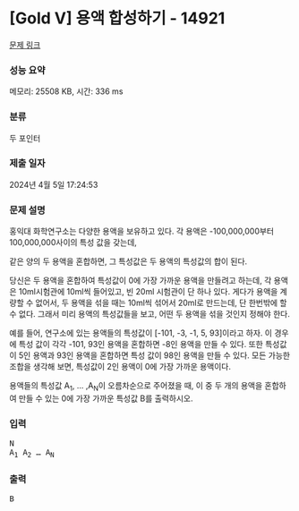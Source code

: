 # [Gold V] 용액 합성하기 - 14921 

[문제 링크](https://www.acmicpc.net/problem/14921) 

### 성능 요약

메모리: 25508 KB, 시간: 336 ms

### 분류

두 포인터

### 제출 일자

2024년 4월 5일 17:24:53

### 문제 설명

<p style="user-select: auto !important;">홍익대 화학연구소는 다양한 용액을 보유하고 있다.  각 용액은 -100,000,000부터 100,000,000사이의 특성 값을 갖는데,</p>

<p style="user-select: auto !important;">같은 양의 두 용액을 혼합하면, 그 특성값은 두 용액의 특성값의 합이 된다.</p>

<p style="user-select: auto !important;">당신은 두 용액을 혼합하여 특성값이 0에 가장 가까운 용액을 만들려고 하는데, 각 용액은 10ml시험관에 10ml씩 들어있고, 빈 20ml 시험관이 단 하나 있다.  게다가 용액을 계량할 수 없어서, 두 용액을 섞을 때는 10ml씩 섞어서 20ml로 만드는데, 단 한번밖에 할 수 없다.  그래서 미리 용액의 특성값들을 보고, 어떤 두 용액을 섞을 것인지 정해야 한다.</p>

<p style="user-select: auto !important;">예를 들어, 연구소에 있는 용액들의 특성값이 [-101, -3, -1, 5, 93]이라고 하자. 이 경우에 특성 값이 각각 -101, 93인 용액을 혼합하면 -8인 용액을 만들 수 있다. 또한 특성값이 5인 용액과 93인 용액을 혼합하면 특성 값이 98인 용액을 만들 수 있다.  모든 가능한 조합을 생각해 보면, 특성값이 2인 용액이 0에 가장 가까운 용액이다.</p>

<p style="user-select: auto !important;">용액들의 특성값 A<sub style="user-select: auto !important;">1</sub>, … ,A<sub style="user-select: auto !important;">N</sub>이 오름차순으로 주어졌을 때, 이 중 두 개의 용액을 혼합하여 만들 수 있는 0에 가장 가까운 특성값 B를 출력하시오.</p>

### 입력 

 <pre style="user-select: auto !important;">N
A<sub style="user-select: auto !important;">1</sub> A<sub style="user-select: auto !important;">2</sub> … A<sub style="user-select: auto !important;">N</sub>
</pre>

### 출력 

 <pre style="user-select: auto !important;">B</pre>

